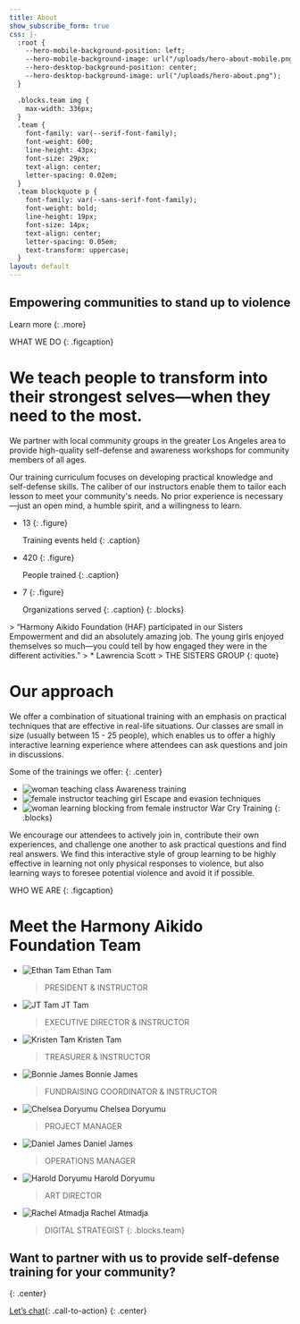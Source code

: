 ```yaml
---
title: About
show_subscribe_form: true
css: |-
  :root {
    --hero-mobile-background-position: left;
    --hero-mobile-background-image: url("/uploads/hero-about-mobile.png");
    --hero-desktop-background-position: center;
    --hero-desktop-background-image: url("/uploads/hero-about.png");
  }

  .blocks.team img {
    max-width: 336px;
  }
  .team {
    font-family: var(--serif-font-family);
    font-weight: 600;
    line-height: 43px;
    font-size: 29px;
    text-align: center;
    letter-spacing: 0.02em;
  }
  .team blockquote p {
    font-family: var(--sans-serif-font-family);
    font-weight: bold;
    line-height: 19px;
    font-size: 14px;
    text-align: center;
    letter-spacing: 0.05em;
    text-transform: uppercase;
  }
layout: default
---
```


<section class="hero">

# Empowering communities to stand up to violence 

Learn more
{: .more}
</section>

WHAT WE DO
{: .figcaption}

# We teach people to transform into their strongest selves—when they need to the most.

We partner with local community groups in the greater Los Angeles area to provide high-quality self-defense and awareness workshops for community members of all ages. 

Our training curriculum focuses on developing practical knowledge and self-defense skills. The caliber of our instructors enable them to tailor each lesson to meet your community's needs. No prior experience is necessary—just an open mind, a humble spirit, and a willingness to learn.

<section class="numbers">

* 13
  {: .figure}

  Training events held
  {: .caption}

* 420
  {: .figure}

  People trained
  {: .caption}

* 7
  {: .figure}

  Organizations served
  {: .caption}
{: .blocks}
</section>

<section class="hero image-only" style="background-image: url('/uploads/hero-about-testimonials.png')">
</section>
<section class="hero social-proof">
> “Harmony Aikido Foundation (HAF) participated in our Sisters Empowerment and did an absolutely amazing job. The young girls enjoyed themselves so much—you could tell by how engaged they were in the different activities.”
> * Lawrencia Scott
    > THE SISTERS GROUP
{: quote}
</section>


# Our approach

We offer a combination of situational training with an emphasis on practical techniques that are effective in real-life situations. Our classes are small in size (usually between 15 - 25 people), which enables us to offer a highly interactive learning experience where attendees can ask questions and join in discussions.

Some of the trainings we offer:
{: .center}

* ![woman teaching class](/uploads/classes-1.png)
  Awareness training
* ![female instructor teaching girl](/uploads/classes-2.png)
  Escape and evasion techniques
* ![woman learning blocking from female instructor](/uploads/classes-3.png)
  War Cry Training
{: .blocks}

We encourage our attendees to actively join in, contribute their own experiences, and challenge one another to ask practical questions and find real answers. We find this interactive style of group learning to be highly effective in learning not only physical responses to violence, but also learning ways to foresee potential violence and avoid it if possible.


WHO WE ARE
{: .figcaption}

# Meet the Harmony Aikido Foundation Team

* ![Ethan Tam](/uploads/team-ethan.png)
  Ethan Tam
  > PRESIDENT & INSTRUCTOR
* ![JT Tam](/uploads/team-jt.png)
  JT Tam
  > EXECUTIVE DIRECTOR & INSTRUCTOR
* ![Kristen Tam](/uploads/team-kristen.png)
  Kristen Tam
  > TREASURER & INSTRUCTOR
* ![Bonnie James](/uploads/team-bonnie.png)
  Bonnie James
  > FUNDRAISING COORDINATOR & INSTRUCTOR
* ![Chelsea Doryumu](/uploads/team-chelsea.png)
  Chelsea Doryumu
  > PROJECT MANAGER
* ![Daniel James](/uploads/team-daniel.png)
  Daniel James
  > OPERATIONS MANAGER
* ![Harold Doryumu](/uploads/team-harold.png)
  Harold Doryumu
  > ART DIRECTOR
* ![Rachel Atmadja](/uploads/team-rachel.png)
  Rachel Atmadja
  > DIGITAL STRATEGIST
{: .blocks.team}

## Want to partner with us to provide self-defense training for your community?
{: .center}

[Let’s chat](/contact){: .call-to-action}
{: .center}

<section class="hero image-only" style="background-image: url('/uploads/hero-about-footer.png')">
</section>